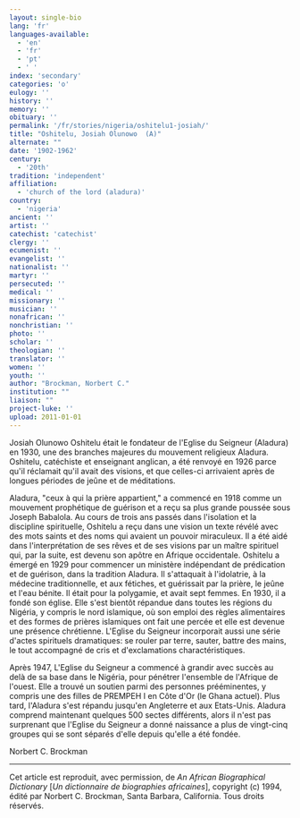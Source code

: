 ```yaml
---
layout: single-bio
lang: 'fr'
languages-available:
  - 'en'
  - 'fr'
  - 'pt'
  - ' '
index: 'secondary'
categories: 'o'
eulogy: ''
history: ''
memory: ''
obituary: ''
permalink: '/fr/stories/nigeria/oshitelu1-josiah/'
title: "Oshitelu, Josiah Olunowo  (A)"
alternate: ""
date: '1902-1962'
century:
  - '20th'
tradition: 'independent'
affiliation:
  - 'church of the lord (aladura)'
country:
  - 'nigeria'
ancient: ''
artist: ''
catechist: 'catechist'
clergy: ''
ecumenist: ''
evangelist: ''
nationalist: ''
martyr: ''
persecuted: ''
medical: ''
missionary: ''
musician: ''
nonafrican: ''
nonchristian: ''
photo: ''
scholar: ''
theologian: ''
translator: ''
women: ''
youth: ''
author: "Brockman, Norbert C."
institution: ""
liaison: ""
project-luke: ''
upload: 2011-01-01
---
```




Josiah Olunowo Oshitelu était le fondateur de l'Eglise du Seigneur (Aladura) en 1930, une des branches majeures du mouvement religieux Aladura. Oshitelu, catéchiste et enseignant anglican, a été renvoyé en 1926 parce qu'il réclamait qu'il avait des visions, et que celles-ci arrivaient après de longues périodes de jeûne et de m&eacute;ditations.

Aladura, "ceux à qui la prière appartient," a commencé en 1918 comme un mouvement prophétique de guérison et a reçu sa plus grande poussée sous Joseph Babalola. Au cours de trois ans passés dans l'isolation et la discipline spirituelle, Oshitelu a reçu dans une vision un texte révélé avec des mots saints et des noms qui avaient un pouvoir miraculeux. Il a été aidé dans l'interprétation de ses rêves et de ses visions par un maître spirituel qui, par la suite, est devenu son apôtre en Afrique occidentale. Oshitelu a émergé en 1929 pour commencer un ministère indépendant de prédication et de guérison, dans la tradition Aladura. Il s'attaquait à l'idolatrie, à la médecine traditionnelle, et aux fétiches, et guérissait par la prière, le jeûne et l'eau bénite. Il était pour la polygamie, et avait sept femmes. En 1930, il a fondé son église. Elle s'est bientôt répandue dans toutes les régions du Nigéria, y compris le nord islamique, o&#249; son emploi des règles alimentaires et des formes de prières islamiques ont fait une percée et elle est devenue une présence chrétienne. L'Eglise du Seigneur incorporait aussi une série d'actes spirituels dramatiques: se rouler par terre, sauter, battre des mains, le tout accompagné de cris et d'exclamations charactéristiques.

Après 1947, L'Eglise du Seigneur a commencé à grandir avec succès au delà de sa base dans le Nigéria, pour pénétrer l'ensemble de l'Afrique de l'ouest. Elle a trouvé un soutien parmi des personnes prééminentes, y compris une des filles de PREMPEH I en Côte d'Or (le Ghana actuel). Plus tard, l'Aladura s'est répandu jusqu'en Angleterre et aux Etats-Unis. Aladura comprend maintenant quelques 500 sectes différents, alors il n'est pas surprenant que l'Eglise du Seigneur a donné naissance a plus de vingt-cinq groupes qui se sont séparés d'elle depuis qu'elle a été fondée.

Norbert C. Brockman

---

Cet article est reproduit, avec permission, de *An African Biographical Dictionary* [*Un dictionnaire de biographies africaines*], copyright (c) 1994, édité par Norbert C. Brockman, Santa Barbara, California. Tous droits réservés.
